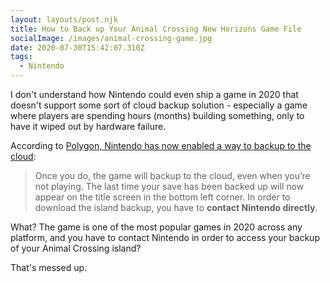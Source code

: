 ```yaml
---
layout: layouts/post.njk
title: How to Back up Your Animal Crossing New Horizons Game File
socialImage: /images/animal-crossing-game.jpg
date: 2020-07-30T15:42:07.310Z
tags:
  - Nintendo
---
```

I don't understand how Nintendo could even ship a game in 2020 that doesn't support some sort of cloud backup solution - especially a game where players are spending hours (months) building something, only to have it wiped out by hardware failure.

According to [Polygon, Nintendo has now enabled a way to backup to the cloud](https://www.polygon.com/animal-crossing-new-horizons-switch-acnh-guide/2020/7/30/21347922/how-to-backup-your-island-cloud-save-file):

> Once you do, the game will backup to the cloud, even when you’re not playing. The last time your save has been backed up will now appear on the title screen in the bottom left corner. 
> In order to download the island backup, you have to **contact Nintendo directly**.

What? The game is one of the most popular games in 2020 across any platform, and you have to contact Nintendo in order to access your backup of your Animal Crossing island?

That's messed up.
